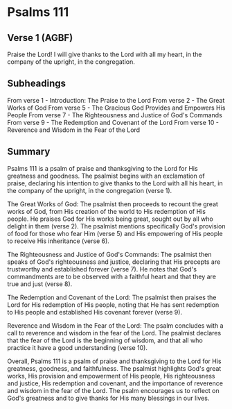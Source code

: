 # Psalms 111

## Verse 1 (AGBF)

Praise the Lord! I will give thanks to the Lord with all my heart, in the company of the upright, in the congregation.

## Subheadings

From verse 1 - Introduction: The Praise to the Lord
From verse 2 - The Great Works of God
From verse 5 - The Gracious God Provides and Empowers His People
From verse 7 - The Righteousness and Justice of God's Commands
From verse 9 - The Redemption and Covenant of the Lord
From verse 10 - Reverence and Wisdom in the Fear of the Lord

## Summary

Psalms 111 is a psalm of praise and thanksgiving to the Lord for His greatness and goodness. The psalmist begins with an exclamation of praise, declaring his intention to give thanks to the Lord with all his heart, in the company of the upright, in the congregation (verse 1).

The Great Works of God:
The psalmist then proceeds to recount the great works of God, from His creation of the world to His redemption of His people. He praises God for His works being great, sought out by all who delight in them (verse 2). The psalmist mentions specifically God's provision of food for those who fear Him (verse 5) and His empowering of His people to receive His inheritance (verse 6).

The Righteousness and Justice of God's Commands:
The psalmist then speaks of God's righteousness and justice, declaring that His precepts are trustworthy and established forever (verse 7). He notes that God's commandments are to be observed with a faithful heart and that they are true and just (verse 8).

The Redemption and Covenant of the Lord:
The psalmist then praises the Lord for His redemption of His people, noting that He has sent redemption to His people and established His covenant forever (verse 9).

Reverence and Wisdom in the Fear of the Lord:
The psalm concludes with a call to reverence and wisdom in the fear of the Lord. The psalmist declares that the fear of the Lord is the beginning of wisdom, and that all who practice it have a good understanding (verse 10).

Overall, Psalms 111 is a psalm of praise and thanksgiving to the Lord for His greatness, goodness, and faithfulness. The psalmist highlights God's great works, His provision and empowerment of His people, His righteousness and justice, His redemption and covenant, and the importance of reverence and wisdom in the fear of the Lord. The psalm encourages us to reflect on God's greatness and to give thanks for His many blessings in our lives.